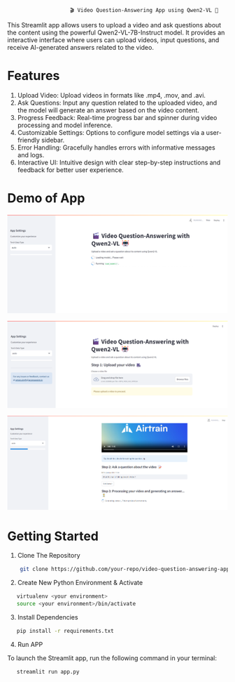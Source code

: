                         🎬 Video Question-Answering App using Qwen2-VL 🤖

This Streamlit app allows users to upload a video and ask questions about the content using the powerful Qwen2-VL-7B-Instruct model. It provides an interactive interface where users can upload videos, input questions, and receive AI-generated answers related to the video.

# Features

1. Upload Video: Upload videos in formats like .mp4, .mov, and .avi.
2. Ask Questions: Input any question related to the uploaded video, and the model will generate an answer based on the video content.
3. Progress Feedback: Real-time progress bar and spinner during video processing and model inference.
4. Customizable Settings: Options to configure model settings via a user-friendly sidebar.
5. Error Handling: Gracefully handles errors with informative messages and logs.
6. Interactive UI: Intuitive design with clear step-by-step instructions and feedback for better user experience.

# Demo of App
![alt text](Demo1.png)

![alt text](Demo2.png)

![alt text](Demo4.png)

# Getting Started

1. Clone The Repository

```bash
    git clone https://github.com/your-repo/video-question-answering-app.git
```
2. Create New Python Environment & Activate

```bash
   virtualenv <your environment>
   source <your environment>/bin/activate
```
3. Install Dependencies

```bash
   pip install -r requirements.txt
```

4. Run APP

To launch the Streamlit app, run the following command in your terminal:
```bash
   streamlit run app.py
```

